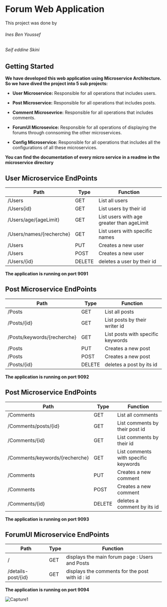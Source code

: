 # Forum Web Application

This project was done by 
###### Ines Ben Youssef 
###### Seif eddine Skini

## Getting Started

**We have developed this web application using Microservice Architecture. So we have dived the project into 5 sub projects:**

- **User Microservice:** Responsible for all operations that includes users.

- **Post Microservice:** Responsible for all operations that includes posts.

- **Comment Microsevrice:** Responsible for all operations that includes comments.

- **ForumUI Microsevice:** Responsible for all operations of displaying the forums through connsoming the other microservices.

- **Config Microservice:** Responsible for all operations that includes all the configurations of all these microservices.

**You can find the documentation of every micro service in a readme in the microservice directory**


## User Microservice EndPoints

| Path | Type | Function |
| --- | --- | --- |
| /Users | GET | List all users |
| /Users{id} | GET| List users by their id |
| /Users/age/{ageLimit} | GET| List users with age greater than ageLimit |
| /Users/names/{recherche} | GET| List users with specific names |
| /Users | PUT| Creates a new user |
| /Users | POST | Creates a new user |
| /Users/{id} | DELETE | deletes a user by their id |

**The application is running on port 9091**

## Post Microservice EndPoints

| Path | Type | Function |
| --- | --- | --- |
| /Posts | GET | List all posts |
| /Posts/{id} | GET| List posts by their writer id |
| /Posts/keywords/{recherche} | GET| List posts with specific keywords |
| /Posts | PUT| Creates a new post |
| /Posts | POST | Creates a new post |
| /Posts/{id} | DELETE | deletes a post by its id |

**The application is running on port 9092**

## Post Microservice EndPoints

| Path | Type | Function |
| --- | --- | --- |
| /Comments | GET | List all comments |
| /Comments/posts/{id} | GET| List comments by their post id |
| /Comments/{id} | GET| List comments by their id |
| /Comments/keywords/{recherche} | GET| List comments with specific keywords |
| /Comments | PUT| Creates a new comment |
| /Comments | POST | Creates a new comment |
| /Comments/{id} | DELETE | deletes a comment by its id |

**The application is running on port 9093**


## ForumUI Microservice EndPoints

| Path | Type | Function |
| --- | --- | --- |
| / | GET | displays the main forum page : Users and  Posts  |
| /details-post/{id} | GET | displays the comments for the post with id : id |

**The application is running on port 9094**

![Capture1](https://user-images.githubusercontent.com/40526410/74184266-c5500980-4c46-11ea-8bee-66f2987082a0.JPG)



